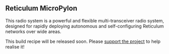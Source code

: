 [date]: <> (2023-01-09)
[title]: <> (Reticulum MicroPylon)
[image]: <> (gfx/cs.webp)
[excerpt]: <> (A powerful, solar-powered multi-transceiver RNode-based radio system for autonomous and self-configuring Reticulum network deployments.)
## Reticulum MicroPylon
This radio system is a powerful and flexible multi-transceiver radio system, designed for rapidly deploying autonomous and self-configuring Reticulum networks over wide areas.

This build recipe will be released soon. Please [support the project]({ASSET_PATH}contribute.html) to help realise it!
